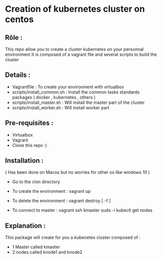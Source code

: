 # Creation of kubernetes cluster on centos 

## Rôle : 
  This repo allow you to create a cluster kubernetes on your personnal environment 
  It is composed of a vagrant file and several scripts to build the cluster 

## Details :
 - Vagrantfile : To create your environment with virtualbox 
 - scripts/install_common.sh : Install the common tasks standards packages ( docker , kubernetes , others ) 
 - scripts/install_master.sh : Will install the master part of the cluster 
 - scripts/install_worker.sh : Will install worker part 

## Pre-requisites :
 - Virtualbox 
 - Vagrant 
 - Clone this repo :)

## Installation : 
 ( Has been done on Macos but no worries for other os like windows 10 )

 - Go to the clon directory 
 - To create the environment : vagrant up 
 - To delete the environment : vagrant destroy [ -f ]

 - To connect to master : 	vagrant ssh kmaster 
 							sudo -i
 							kubectl get nodes

##  Explanation : 
 This package will create for you a kubenetes cluster composed of :
  - 1 Master called kmaster 
  - 2 nodes called knode1 and knode2 

 
